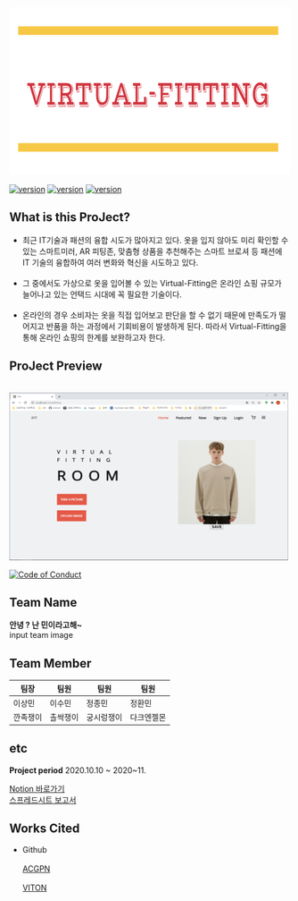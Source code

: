 <img src="/readme/logo.png" width="1000px" height="300px"></img><br/>


[![version](https://img.shields.io/badge/Python-3.7.6-blue)](https://www.python.org/) 
[![version](https://img.shields.io/badge/Flask-1.1.1-blue)](https://flask-docs-kr.readthedocs.io/ko/latest/) 
[![version](https://img.shields.io/badge/Pytorch%20-1.6.0-blue)](https://pytorch.org/) 



## What is this ProJect?
* 최근 IT기술과 패션의 융합 시도가 많아지고 있다. 옷을 입지 않아도 미리 확인할 수 있는 스마트미러, AR 피팅존, 맞춤형 상품을 추천해주는 스마트 브로셔 등 패션에 IT 기술의 융합하여 여러 변화와 혁신을 시도하고 있다.
<br></br>
* 그 중에서도 가상으로 옷을 입어볼 수 있는 Virtual-Fitting은 온라인 쇼핑 규모가 늘어나고 있는 언택드 시대에 꼭 필요한 기술이다.
<br></br>
* 온라인의 경우 소비자는 옷을 직접 입어보고 판단을 할 수 없기 때문에 만족도가 떨어지고 반품을 하는 과정에서 기회비용이 발생하게 된다. 따라서 Virtual-Fitting을 통해 온라인 쇼핑의 한계를 보완하고자 한다.


## ProJect Preview 

<br>
<img src="/readme/preview.png" width="500px" height="300px"></img>
<br/>

[![Code of Conduct](https://img.shields.io/badge/%E2%9D%A4-code%20of%20conduct-blue.svg?style=flat)](https://github.com/JEONGHWANMIN/Virtual-Fitting_ByMin/blob/master/README.md) 

## Team Name

**안녕 ? 난 민이라고해~**
<br>input team image</br>

## Team Member
팀장|팀원|팀원|팀원
---|---|---|---
이상민|이수민|정종민|정환민
깐족쟁이|촐싹쟁이|궁시렁쟁이|다크엔젤몬

## etc


**Project period**
2020.10.10 ~ 2020~11.


[Notion 바로가기](https://www.notion.so/AI-27c20722167c456e84110791cca0771c)
<br>[스프레드시트 보고서](https://docs.google.com/spreadsheets/u/0/d/1VYxDzwDt88ND5S6YmfKAdz-pvAp3t1nZ/edit?usp=sheets_home&ths=true)</br>

## Works Cited
* Github <br></br>
[ACGPN](https://github.com/switchablenorms/DeepFashion_Try_On)<br></br>
[VITON](https://github.com/xthan/VITON)
